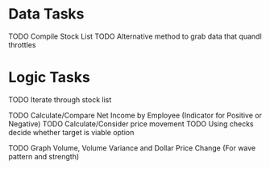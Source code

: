 # Data Tasks
TODO Compile Stock List
TODO Alternative method to grab data that quandl throttles

# Logic Tasks
TODO Iterate through stock list

TODO Calculate/Compare Net Income by Employee (Indicator for Positive or Negative)
TODO Calculate/Consider price movement
TODO Using checks decide whether target is viable option

TODO Graph Volume, Volume Variance and Dollar Price Change (For wave pattern and strength)